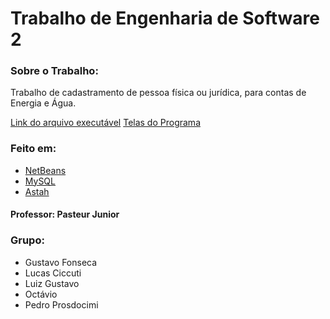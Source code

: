 # Trabalho de Engenharia de Software 2

### Sobre o Trabalho:
Trabalho de cadastramento de pessoa física ou jurídica, para contas de Energia e Água.

[Link do arquivo executável](MinhaAplicacao/dist)
[Telas do Programa](telas)

### Feito em:
- [NetBeans](https://netbeans.org/)
- [MySQL](https://www.mysql.com/)
- [Astah](http://astah.net/)

#### Professor: Pasteur Junior

### Grupo:
- Gustavo Fonseca
- Lucas Ciccuti
- Luiz Gustavo
- Octávio
- Pedro Prosdocimi
